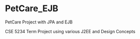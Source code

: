 # PetCare_EJB
PetCare Project with JPA and EJB

CSE 5234 Term Project using various J2EE and Design Concepts
